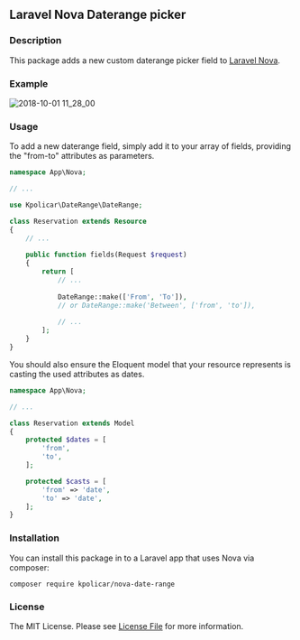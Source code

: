 ## Laravel Nova Daterange picker
### Description
This package adds a new custom daterange picker field to [Laravel Nova](https://nova.laravel.com/).

### Example
![2018-10-01 11_28_00](https://thumbs.gfycat.com/KaleidoscopicThoroughFennecfox-size_restricted.gif)

### Usage
To add a new daterange field, simply add it to your array of fields, providing the "from-to" attributes as parameters.
``` php
namespace App\Nova;

// ...

use Kpolicar\DateRange\DateRange;

class Reservation extends Resource
{
    // ...
    
    public function fields(Request $request)
    {
        return [
            // ...
            
            DateRange::make(['From', 'To']),
            // or DateRange::make('Between', ['from', 'to']),
            
            // ...
        ];
    }
}
```
You should also ensure the Eloquent model that your resource represents is casting the used attributes as dates.
``` php
namespace App\Nova;

// ...

class Reservation extends Model
{
    protected $dates = [
        'from',
        'to',
    ];

    protected $casts = [
        'from' => 'date',
        'to' => 'date',
    ];
}

```

### Installation
You can install this package in to a Laravel app that uses Nova via composer:
```
composer require kpolicar/nova-date-range
```

### License
The MIT License. Please see [License File](LICENSE) for more information.
